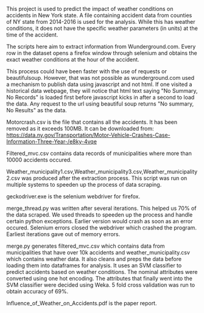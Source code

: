 This project is used to predict the impact of weather conditions on accidents in New York state. A file containing accident data from counties of NY state from 2014-2016 is used for the analysis. While this has weather conditions, it does not have the specific weather parameters (in units) at the time of the accident.

The scripts here aim to extract information from Wunderground.com. Every row in the dataset opens a firefox window through selenium and obtains the exact weather conditions at the hour of the accident. 

This process could have been faster with the use of requests or beautifulsoup. However, that was not possible as wunderground.com used a mechanism to publish data using javascript and not html. If one visited a historical data webpage, they will notice that html text saying "No Summary, No Records" is loaded first before javascript kicks in after a second to load the data. Any request to the url using beautiful soup returns "No summary, No Results" as the data.

Motorcrash.csv is the file that contains all the accidents. It has been removed as it exceeds 100MB. It can be downloaded from:
https://data.ny.gov/Transportation/Motor-Vehicle-Crashes-Case-Information-Three-Year-/e8ky-4vqe

Filtered_mvc.csv contains data records of municipalities where more than 10000 accidents occured.

Weather_municipality1.csv,Weather_municipality3.csv,Weather_municipality2.csv was produced after the extraction process.
This script was run on multiple systems to speeden up the process of data scraping.

geckodriver.exe is the selenium webdriver for firefox.

merge_thread.py was written after several iterations. This helped us 70% of the data scraped. We used threads to speeden up the process and handle certain python exceptions. Earlier version would crash as soon as an error occured. Selenium errors closed the webdriver which crashed the program. Earliest iterations gave out of memory errors. 

merge.py generates filtered_mvc.csv which contains data from municipalities that have over 10k accidents and weather_municipality.csv which contains weather data. It also cleans and preps the data before loading them into dataframes for analysis. It uses an SVM classifier to predict accidents based on weather conditions. The nominal attributes were converted using one hot encoding. The attributes that finally went into the SVM classifier were decided using Weka. 5 fold cross validation was run to obtain accuracy of 69%.

Influence_of_Weather_on_Accidents.pdf is the paper report.

